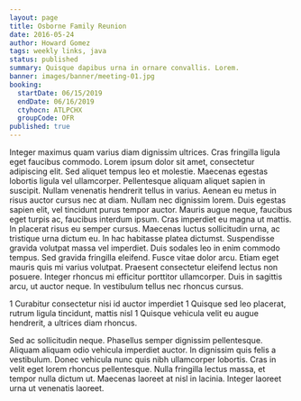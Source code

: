 ```yaml
---
layout: page
title: Osborne Family Reunion
date: 2016-05-24
author: Howard Gomez
tags: weekly links, java
status: published
summary: Quisque dapibus urna in ornare convallis. Lorem.
banner: images/banner/meeting-01.jpg
booking:
  startDate: 06/15/2019
  endDate: 06/16/2019
  ctyhocn: ATLPCHX
  groupCode: OFR
published: true
---
```

Integer maximus quam varius diam dignissim ultrices. Cras fringilla ligula eget faucibus commodo. Lorem ipsum dolor sit amet, consectetur adipiscing elit. Sed aliquet tempus leo et molestie. Maecenas egestas lobortis ligula vel ullamcorper. Pellentesque aliquam aliquet sapien in suscipit. Nullam venenatis hendrerit tellus in varius. Aenean eu metus in risus auctor cursus nec at diam.
Nullam nec dignissim lorem. Duis egestas sapien elit, vel tincidunt purus tempor auctor. Mauris augue neque, faucibus eget turpis ac, faucibus interdum ipsum. Cras imperdiet eu magna ut mattis. In placerat risus eu semper cursus. Maecenas luctus sollicitudin urna, ac tristique urna dictum eu. In hac habitasse platea dictumst. Suspendisse gravida volutpat massa vel imperdiet. Duis sodales leo in enim commodo tempus. Sed gravida fringilla eleifend. Fusce vitae dolor arcu. Etiam eget mauris quis mi varius volutpat. Praesent consectetur eleifend lectus non posuere. Integer rhoncus mi efficitur porttitor ullamcorper. Duis in sagittis arcu, ut auctor neque. In vestibulum tellus nec rhoncus cursus.

1 Curabitur consectetur nisi id auctor imperdiet
1 Quisque sed leo placerat, rutrum ligula tincidunt, mattis nisl
1 Quisque vehicula velit eu augue hendrerit, a ultrices diam rhoncus.

Sed ac sollicitudin neque. Phasellus semper dignissim pellentesque. Aliquam aliquam odio vehicula imperdiet auctor. In dignissim quis felis a vestibulum. Donec vehicula nunc quis nibh ullamcorper lobortis. Cras in velit eget lorem rhoncus pellentesque. Nulla fringilla lectus massa, et tempor nulla dictum ut. Maecenas laoreet at nisl in lacinia. Integer laoreet urna ut venenatis laoreet.
